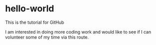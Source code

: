 # hello-world
This is the tutorial for GitHub

I am interested in doing more coding work and would like to see if I can volunteer some of my time via this route.

